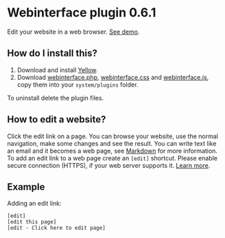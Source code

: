 Webinterface plugin 0.6.1
=========================
Edit your website in a web browser. [See demo](http://demo.datenstrom.se/).

How do I install this?
----------------------
1. Download and install [Yellow](https://github.com/datenstrom/yellow/).  
3. Download [webinterface.php](webinterface.php?raw=true), [webinterface.css](webinterface.css?raw=true) and [webinterface.js](webinterface.js?raw=true), copy them into your `system/plugins` folder.  

To uninstall delete the plugin files.

How to edit a website?
----------------------
Click the edit link on a page. You can browse your website, use the normal navigation, make some changes and see the result. You can write text like an email and it becomes a web page, see [Markdown](https://github.com/datenstrom/yellow-extensions/tree/master/plugins/markdown) for more information. To add an edit link to a web page create an `[edit]` shortcut. Please enable secure connection (HTTPS), if your web server supports it. [Learn more](https://github.com/datenstrom/yellow/wiki/Security-configuration).

Example
-------
Adding an edit link:

    [edit]
    [edit this page]
    [edit - Click here to edit page]

